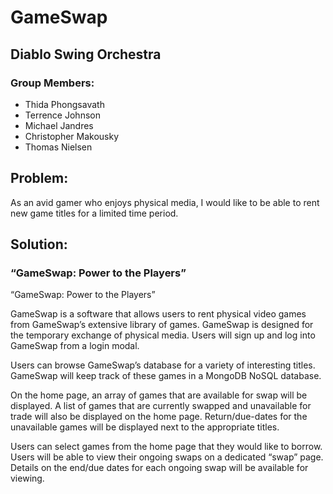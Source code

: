 # GameSwap

## Diablo Swing Orchestra
### Group Members:
- Thida Phongsavath
- Terrence Johnson
- Michael Jandres
- Christopher Makousky
- Thomas Nielsen

## Problem:
As an avid gamer who enjoys physical media, I would like to be able to rent new game titles for a limited time period.

## Solution:
### “GameSwap: Power to the Players”
“GameSwap: Power to the Players”

GameSwap is a software that allows users to rent physical video games from GameSwap’s extensive library of games. GameSwap is designed for the temporary exchange of physical media. Users will sign up and log into GameSwap from a login modal.

Users can browse GameSwap’s database for a variety of interesting titles. GameSwap will keep track of these games in a MongoDB NoSQL database.

On the home page, an array of games that are available for swap will be displayed. A list of games that are currently swapped and unavailable for trade will also be displayed on the home page. Return/due-dates for the unavailable games will be displayed next to the appropriate titles.

Users can select games from the home page that they would like to borrow. Users will be able to view their ongoing swaps on a dedicated “swap” page. Details on the end/due dates for each ongoing swap will be available for viewing.